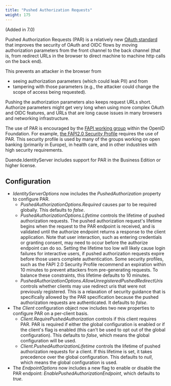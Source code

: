 ```yaml
---
title: "Pushed Authorization Requests"
weight: 175
---
```


(Added in 7.0)

Pushed Authorization Requests (PAR) is a relatively new [OAuth standard](https://datatracker.ietf.org/doc/html/rfc9126) that improves the security of OAuth and OIDC flows by moving authorization parameters from the front channel to the back channel (that is, from redirect URLs in the browser to direct machine to machine http calls on the back end).

This prevents an attacker in the browser from 
- seeing authorization parameters (which could leak PII) and from 
- tampering with those parameters (e.g., the attacker could change the scope of access being requested). 
 
Pushing the authorization parameters also keeps request URLs short. Authorize parameters might get very long when using more complex OAuth and OIDC features, and URLs that are long cause issues in many browsers and networking infrastructure.

The use of PAR is encouraged by the [FAPI working group](https://openid.net/wg/fapi/) within the OpenID Foundation. For example, [the FAPI2.0 Security Profile](https://openid.bitbucket.io/fapi/fapi-2_0-security-profile.html) requires the use of PAR. This security profile is used by many of the groups working on open banking (primarily in Europe), in health care, and in other industries with high security requirements.

Duende.IdentityServer includes support for PAR in the Business Edition or higher license.

## Configuration
- *IdentityServerOptions* now includes the *PushedAuthorization* property to configure PAR.
  - *PushedAuthorizationOptions.Required* causes par to be required globally. This defaults to *false*. 
  - *PushedAuthorizationOptions.Lifetime* controls the lifetime of pushed authorization requests. The pushed authorization request's lifetime begins when the request to the PAR endpoint is received, and is validated until the authorize endpoint returns a response to the client application. Note that user interaction, such as entering credentials or granting consent, may need to occur before the authorize endpoint can do so. Setting the lifetime too low will likely cause login failures for interactive users, if pushed authorization requests expire before those users complete authentication. Some security profiles, such as the FAPI 2.0 Security Profile recommend an expiration within 10 minutes to prevent attackers from pre-generating requests. To balance these constraints, this lifetime defaults to 10 minutes. 
  - *PushedAuthorizationOptions.AllowUnregisteredPushedRedirectUris* controls whether clients may use redirect uris that were not previously registered. This is a relaxation of security guidance that is specifically allowed by the PAR specification because the pushed authorization requests are authenticated. It defaults to *false*.
- The *Client* configuration object now includes two new properties to configure PAR on a per-client basis.
  - *Client.RequirePushedAuthorization* controls if this client requires PAR. PAR is required if either the global configuration is enabled or if the client's flag is enabled (this can't be used to opt out of the global configuration). This defaults to *false*, which means the global configuration will be used.
  - *Client.PushedAuthorizationLifetime* controls the lifetime of pushed authorization requests for a client. If this lifetime is set, it takes precedence over the global configuration. This defaults to *null*, which means the global configuration is used.
- The *EndpointOptions* now includes a new flag to enable or disable the PAR endpoint: *EnablePushedAuthorizationEndpoint*, which defaults to *true*.
